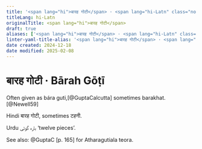 ```yaml
---
title: '<span lang="hi">बारह गोटी</span> · <span lang="hi-Latn" class="noun">Bārah Gōṭī</span>'
titleLang: hi-Latn
originalTitle: <span lang="hi">बारह गोटी</span>
draft: true
aliases: ['<span lang="hi">बारह गोटी</span> · <span lang="hi-Latn" class="noun">Bārah Gōṭī</span>']
linter-yaml-title-alias: '<span lang="hi">बारह गोटी</span> · <span lang="hi-Latn" class="noun">Bārah Gōṭī</span>'
date created: 2024-12-18
date modified: 2025-02-08
---
```

# <span lang="hi">बारह गोटी</span> · <span lang="hi-Latn" class="noun">Bārah Gōṭī</span>

Often given as <span lang="hi-Latn" class="aka">bára guti</span>,[@GuptaCalcutta] sometimes <span lang="hi-Latn" class="aka">barakhat</span>.[@Newell59]

Hindi <span lang="hi" class="aka">बारह गोटी</span>, sometimes <span lang="hi" class="aka">टहनी</span>.

Urdu <span lang="ur" class="aka">بارہ گوٹی</span> ‘twelve pieces’.


See also: @GuptaC [p. 165] for Atharagutiala teora.
